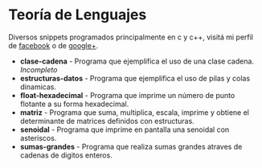 # Teoría de Lenguajes

Diversos snippets programados principalmente en c y c++, visitá mi perfil de [facebook](http://www.facebook.com/wafto) 
o de [google+](https://plus.google.com/105992688186668382970/posts).

+ **clase-cadena** - Programa que ejemplifica el uso de una clase cadena. *Incompleto*
+ **estructuras-datos** - Programa que ejemplifica el uso de pilas y colas dinamicas.
+ **float-hexadecimal** - Programa que imprime un número de punto flotante a su forma hexadecimal.
+ **matriz** - Programa que suma, multiplica, escala, imprime y obtiene el determinante de matrices definidos con estructuras.
+ **senoidal** - Programa que imprime en pantalla una senoidal con asteriscos.
+ **sumas-grandes** - Programa que realiza sumas grandes atraves de cadenas de digitos enteros.

